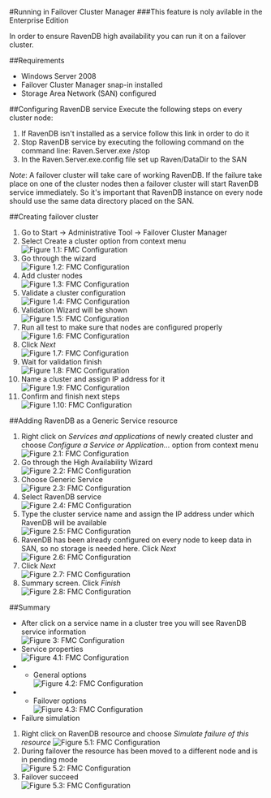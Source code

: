 #Running in Failover Cluster Manager
###This feature is noly avilable in the Enterprise Edition

In order to ensure RavenDB high availability you can run it on a failover cluster.

##Requirements
* Windows Server 2008
* Failover Cluster Manager snap-in installed
* Storage Area Network (SAN) configured

##Configuring RavenDB service
Execute the following steps on every cluster node:

1. If RavenDB isn't installed as a service follow this link in order to do it
2. Stop RavenDB service by executing the following command on the command line: Raven.Server.exe /stop
3. In the Raven.Server.exe.config file set up Raven/DataDir to the SAN

*Note*: A failover cluster will take care of working RavenDB. If the failure take place on one of the cluster nodes then a failover cluster will start RavenDB service immediately. So it's important that RavenDB instance on every node should use the same data directory placed on the SAN. 

##Creating failover cluster

1. Go to Start -> Administrative Tool -> Failover Cluster Manager
2. Select Create a cluster option from context menu  
![Figure 1.1: FMC Configuration](images\01CreateCluster.jpg)
3. Go through the wizard   
![Figure 1.2: FMC Configuration](images\01CreateCluster_Wizard01.jpg)
4. Add cluster nodes  
![Figure 1.3: FMC Configuration](images\01CreateCluster_Wizard02.jpg)
5. Validate a cluster configuration  
![Figure 1.4: FMC Configuration](images\01CreateCluster_Wizard03.jpg)
6. Validation Wizard will be shown  
![Figure 1.5: FMC Configuration](images\01CreateCluster_Wizard04.jpg)
7. Run all test to make sure that nodes are configured properly  
![Figure 1.6: FMC Configuration](images\01CreateCluster_Wizard05.jpg)
8. Click *Next*  
![Figure 1.7: FMC Configuration](images\01CreateCluster_Wizard06.jpg)
9. Wait for validation finish  
![Figure 1.8: FMC Configuration](images\01CreateCluster_Wizard07.jpg)
10. Name a cluster and assign IP address for it  
![Figure 1.9: FMC Configuration](images\01CreateCluster_Wizard08.jpg)
11. Confirm and finish next steps  
![Figure 1.10: FMC Configuration](images\01CreateCluster_Wizard09.jpg)

##Adding RavenDB as a Generic Service resource

1. Right click on *Services and applications* of newly created cluster and choose *Configure a Service or Application...* option from context menu  
![Figure 2.1: FMC Configuration](images\02ConfigureService.jpg)
2. Go through the High Availability Wizard  
![Figure 2.2: FMC Configuration](images\02ConfigureService_Wizard01.jpg)
3. Choose Generic Service  
![Figure 2.3: FMC Configuration](images\02ConfigureService_Wizard02.jpg)
4. Select RavenDB service  
![Figure 2.4: FMC Configuration](images\02ConfigureService_Wizard03.jpg)
5. Type the cluster service name and assign the IP address under which RavenDB will be available  
![Figure 2.5: FMC Configuration](images\02ConfigureService_Wizard04.jpg)
6. RavenDB has been already configured on every node to keep data in SAN, so no storage is needed here. Click *Next*  
![Figure 2.6: FMC Configuration](images\02ConfigureService_Wizard05.jpg)
7. Click *Next*  
![Figure 2.7: FMC Configuration](images\02ConfigureService_Wizard06.jpg)
8. Summary screen. Click *Finish*  
![Figure 2.8: FMC Configuration](images\02ConfigureService_Wizard07.jpg)

##Summary

* After click on a service name in a cluster tree you will see RavenDB service information  
![Figure 3: FMC Configuration](images\03ServiceInstalled.jpg)
* Service properties  
![Figure 4.1: FMC Configuration](images\04ServiceProperties.jpg)
* * General options  
![Figure 4.2: FMC Configuration](images\04ServiceProperties_01General.jpg)
* * Failover options  
![Figure 4.3: FMC Configuration](images\04ServiceProperties_02Failover.jpg)
* Failure simulation  
 1. Right click on RavenDB resource and choose *Simulate failure of this resource* 
![Figure 5.1: FMC Configuration](images\05FailureSimulation.jpg)
 2. During failover the resource has been moved to a different node and is in pending mode  
![Figure 5.2: FMC Configuration](images\05FailureSimulation_Pending.jpg)
 3. Failover succeed  
![Figure 5.3: FMC Configuration](images\05FailureSimulation_FailoverSuccess.jpg)